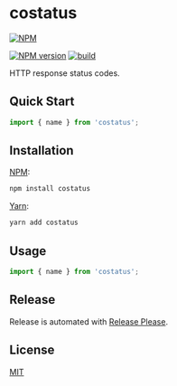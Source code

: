 # costatus

[![NPM](https://nodei.co/npm/costatus.png)](https://nodei.co/npm/costatus/)

[![NPM version](https://img.shields.io/npm/v/costatus.svg)](https://www.npmjs.com/package/costatus)
[![build](https://github.com/corsmirror/costatus/actions/workflows/build.yml/badge.svg)](https://github.com/corsmirror/costatus/actions/workflows/build.yml)

HTTP response status codes.

## Quick Start

```ts
import { name } from 'costatus';
```

## Installation

[NPM](https://www.npmjs.com/package/costatus):

```sh
npm install costatus
```

[Yarn](https://yarnpkg.com/package/costatus):

```sh
yarn add costatus
```

## Usage

```ts
import { name } from 'costatus';
```

## Release

Release is automated with [Release Please](https://github.com/googleapis/release-please).

## License

[MIT](https://github.com/remarkablemark/costatus/blob/master/LICENSE)
